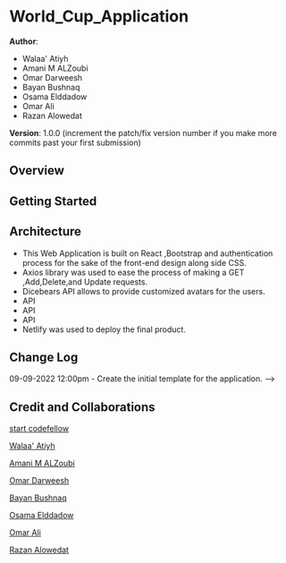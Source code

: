 # World_Cup_Application

**Author**: 
* Walaa' Atiyh
* Amani M ALZoubi
* Omar Darweesh
* Bayan Bushnaq
* Osama Elddadow
* Omar Ali
* Razan Alowedat

**Version**: 1.0.0 (increment the patch/fix version number if you make more commits past your first submission)

## Overview
<!-- Provide a high level overview of what this application is and why you are building it, beyond the fact that it's an assignment for this class. (i.e. What's your problem domain?) -->

## Getting Started
<!-- What are the steps that a user must take in order to build this app on their own machine and get it running? -->

## Architecture
* This Web Application is built on React ,Bootstrap and authentication process for the sake of the front-end design along side CSS.
* Axios library was used to ease the process of making a GET ,Add,Delete,and Update requests.
* Dicebears API allows to provide customized avatars for the users.
* API
* API
* API
* Netlify was used to deploy the final product.


## Change Log
09-09-2022 12:00pm - Create the initial template for the application. -->

## Credit and Collaborations
<!-- Give credit (and a link) to other people or resources that helped you build this application. -->
[start codefellow](https://github.com/codefellows/can-of-books-backend-template)

[Walaa' Atiyh](https://github.com/WalaaAtiah)

[Amani M ALZoubi](https://github.com/amani51)

[Omar Darweesh]()

[Bayan Bushnaq]()

[Osama Elddadow]()

[ Omar Ali]()

[Razan Alowedat]()

